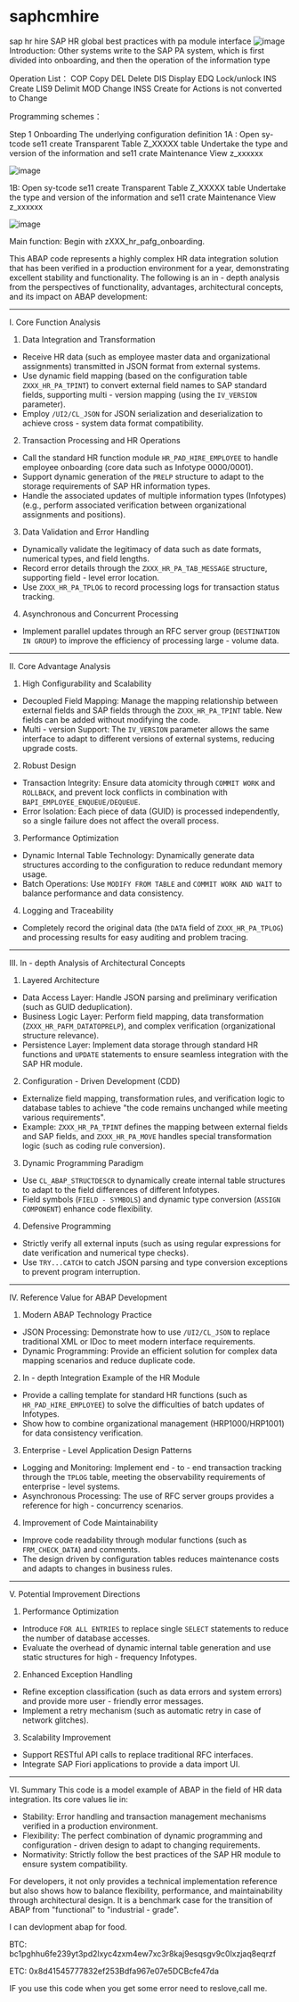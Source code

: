 # saphcmhire
sap hr hire
SAP HR global best practices with pa module interface
![image](https://github.com/user-attachments/assets/0f536775-4960-4a6d-8d10-4a02df095c40)
Introduction:
Other systems write to the SAP PA system, which is first divided into onboarding, and then the operation of the information type
 
Operation List：
COP        Copy
DEL         Delete
DIS          Display
EDQ        Lock/unlock
INS          Create
LIS9        Delimit
MOD       Change
INSS       Create for Actions is not converted to Change
 
Programming schemes：
 
Step 1 Onboarding  The underlying configuration definition
  1A : Open sy-tcode  se11 create Transparent Table Z_XXXXX table  Undertake the type and version of the information  and se11 crate Maintenance View z_xxxxxx

![image](https://github.com/user-attachments/assets/0b7b3219-5f56-425e-b0dc-083347ef798f)





  1B: Open sy-tcode  se11 create Transparent Table Z_XXXXX table  Undertake the type and version of the information  and se11 crate Maintenance View z_xxxxxx


![image](https://github.com/XW-bmw/saphcmhire/assets/29417134/464a7dc5-857e-4cfb-b5d0-d567bd9b3df1)



Main function:
Begin with  zXXX_hr_pafg_onboarding.



This ABAP code represents a highly complex HR data integration solution that has been verified in a production environment for a year, demonstrating excellent stability and functionality. The following is an in - depth analysis from the perspectives of functionality, advantages, architectural concepts, and its impact on ABAP development: 
 
--- 
 
I. Core Function Analysis 
1. Data Integration and Transformation 
- Receive HR data (such as employee master data and organizational assignments) transmitted in JSON format from external systems. 
- Use dynamic field mapping (based on the configuration table `ZXXX_HR_PA_TPINT`) to convert external field names to SAP standard fields, supporting multi - version mapping (using the `IV_VERSION` parameter). 
- Employ `/UI2/CL_JSON` for JSON serialization and deserialization to achieve cross - system data format compatibility. 
 
2. Transaction Processing and HR Operations 
- Call the standard HR function module `HR_PAD_HIRE_EMPLOYEE` to handle employee onboarding (core data such as Infotype 0000/0001). 
- Support dynamic generation of the `PRELP` structure to adapt to the storage requirements of SAP HR information types. 
- Handle the associated updates of multiple information types (Infotypes) (e.g., perform associated verification between organizational assignments and positions). 
 
3. Data Validation and Error Handling 
- Dynamically validate the legitimacy of data such as date formats, numerical types, and field lengths. 
- Record error details through the `ZXXX_HR_PA_TAB_MESSAGE` structure, supporting field - level error location. 
- Use `ZXXX_HR_PA_TPLOG` to record processing logs for transaction status tracking. 
 
4. Asynchronous and Concurrent Processing 
- Implement parallel updates through an RFC server group (`DESTINATION IN GROUP`) to improve the efficiency of processing large - volume data. 
 
--- 
 
II. Core Advantage Analysis 
1. High Configurability and Scalability 
- Decoupled Field Mapping: Manage the mapping relationship between external fields and SAP fields through the `ZXXX_HR_PA_TPINT` table. New fields can be added without modifying the code. 
- Multi - version Support: The `IV_VERSION` parameter allows the same interface to adapt to different versions of external systems, reducing upgrade costs. 
 
2. Robust Design 
- Transaction Integrity: Ensure data atomicity through `COMMIT WORK` and `ROLLBACK`, and prevent lock conflicts in combination with `BAPI_EMPLOYEE_ENQUEUE/DEQUEUE`. 
- Error Isolation: Each piece of data (GUID) is processed independently, so a single failure does not affect the overall process. 
 
3. Performance Optimization 
- Dynamic Internal Table Technology: Dynamically generate data structures according to the configuration to reduce redundant memory usage. 
- Batch Operations: Use `MODIFY FROM TABLE` and `COMMIT WORK AND WAIT` to balance performance and data consistency. 
 
4. Logging and Traceability 
- Completely record the original data (the `DATA` field of `ZXXX_HR_PA_TPLOG`) and processing results for easy auditing and problem tracing. 
 
--- 
 
III. In - depth Analysis of Architectural Concepts 
1. Layered Architecture 
- Data Access Layer: Handle JSON parsing and preliminary verification (such as GUID deduplication). 
- Business Logic Layer: Perform field mapping, data transformation (`ZXXX_HR_PAFM_DATATOPRELP`), and complex verification (organizational structure relevance). 
- Persistence Layer: Implement data storage through standard HR functions and `UPDATE` statements to ensure seamless integration with the SAP HR module. 
 
2. Configuration - Driven Development (CDD) 
- Externalize field mapping, transformation rules, and verification logic to database tables to achieve "the code remains unchanged while meeting various requirements". 
- Example: `ZXXX_HR_PA_TPINT` defines the mapping between external fields and SAP fields, and `ZXXX_HR_PA_MOVE` handles special transformation logic (such as coding rule conversion). 
 
3. Dynamic Programming Paradigm 
- Use `CL_ABAP_STRUCTDESCR` to dynamically create internal table structures to adapt to the field differences of different Infotypes. 
- Field symbols (`FIELD - SYMBOLS`) and dynamic type conversion (`ASSIGN COMPONENT`) enhance code flexibility. 
 
4. Defensive Programming 
- Strictly verify all external inputs (such as using regular expressions for date verification and numerical type checks). 
- Use `TRY...CATCH` to catch JSON parsing and type conversion exceptions to prevent program interruption. 
 
--- 
 
IV. Reference Value for ABAP Development 
1. Modern ABAP Technology Practice 
- JSON Processing: Demonstrate how to use `/UI2/CL_JSON` to replace traditional XML or IDoc to meet modern interface requirements. 
- Dynamic Programming: Provide an efficient solution for complex data mapping scenarios and reduce duplicate code. 
 
2. In - depth Integration Example of the HR Module 
- Provide a calling template for standard HR functions (such as `HR_PAD_HIRE_EMPLOYEE`) to solve the difficulties of batch updates of Infotypes. 
- Show how to combine organizational management (HRP1000/HRP1001) for data consistency verification. 
 
3. Enterprise - Level Application Design Patterns 
- Logging and Monitoring: Implement end - to - end transaction tracking through the `TPLOG` table, meeting the observability requirements of enterprise - level systems. 
- Asynchronous Processing: The use of RFC server groups provides a reference for high - concurrency scenarios. 
 
4. Improvement of Code Maintainability 
- Improve code readability through modular functions (such as `FRM_CHECK_DATA`) and comments. 
- The design driven by configuration tables reduces maintenance costs and adapts to changes in business rules. 
 
--- 
 
V. Potential Improvement Directions 
1. Performance Optimization 
- Introduce `FOR ALL ENTRIES` to replace single `SELECT` statements to reduce the number of database accesses. 
- Evaluate the overhead of dynamic internal table generation and use static structures for high - frequency Infotypes. 
 
2. Enhanced Exception Handling 
- Refine exception classification (such as data errors and system errors) and provide more user - friendly error messages. 
- Implement a retry mechanism (such as automatic retry in case of network glitches). 
 
3. Scalability Improvement 
- Support RESTful API calls to replace traditional RFC interfaces. 
- Integrate SAP Fiori applications to provide a data import UI. 
 
--- 
 
VI. Summary 
This code is a model example of ABAP in the field of HR data integration. Its core values lie in: 
- Stability: Error handling and transaction management mechanisms verified in a production environment. 
- Flexibility: The perfect combination of dynamic programming and configuration - driven design to adapt to changing requirements. 
- Normativity: Strictly follow the best practices of the SAP HR module to ensure system compatibility. 
 
For developers, it not only provides a technical implementation reference but also shows how to balance flexibility, performance, and maintainability through architectural design. It is a benchmark case for the transition of ABAP from "functional" to "industrial - grade".



I can devlopment abap for food.

BTC: bc1pghhu6fe239yt3pd2lxyc4zxm4ew7xc3r8kaj9esqsgv9c0lxzjaq8eqrzf

ETC: 0x8d41545777832ef253Bdfa967e07e5DCBcfe47da

IF you use this code when you get some error need to reslove,call me.

